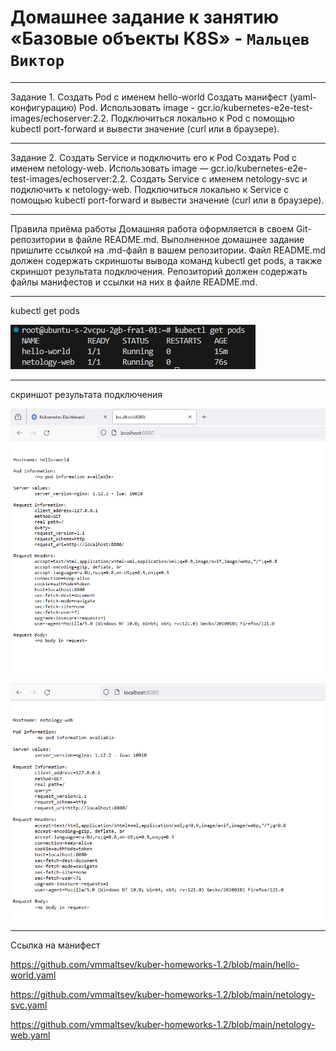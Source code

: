 # Домашнее задание к занятию «Базовые объекты K8S» - `Мальцев Виктор`

---
 
Задание 1. Создать Pod с именем hello-world
Создать манифест (yaml-конфигурацию) Pod.
Использовать image - gcr.io/kubernetes-e2e-test-images/echoserver:2.2.
Подключиться локально к Pod с помощью kubectl port-forward и вывести значение (curl или в браузере).

---

Задание 2. Создать Service и подключить его к Pod
Создать Pod с именем netology-web.
Использовать image — gcr.io/kubernetes-e2e-test-images/echoserver:2.2.
Создать Service с именем netology-svc и подключить к netology-web.
Подключиться локально к Service с помощью kubectl port-forward и вывести значение (curl или в браузере).

---

Правила приёма работы
Домашняя работа оформляется в своем Git-репозитории в файле README.md. Выполненное домашнее задание пришлите ссылкой на .md-файл в вашем репозитории.
Файл README.md должен содержать скриншоты вывода команд kubectl get pods, а также скриншот результата подключения.
Репозиторий должен содержать файлы манифестов и ссылки на них в файле README.md.

---

kubectl get pods

![alt text](https://github.com/vmmaltsev/screenshot/blob/main/Screenshot_107.png)

---

скриншот результата подключения

![alt text](https://github.com/vmmaltsev/screenshot/blob/main/Screenshot_105.png)

![alt text](https://github.com/vmmaltsev/screenshot/blob/main/Screenshot_106.png)

---

Ссылка на манифест

https://github.com/vmmaltsev/kuber-homeworks-1.2/blob/main/hello-world.yaml

https://github.com/vmmaltsev/kuber-homeworks-1.2/blob/main/netology-svc.yaml

https://github.com/vmmaltsev/kuber-homeworks-1.2/blob/main/netology-web.yaml